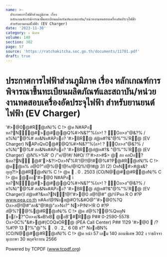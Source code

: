 ```yaml
---
name: >-
  ประกาศการไฟฟ้าส่วนภูมิภาค เรื่อง
  หลักเกณฑ์การพิจารณาขึ้นทะเบียนผลิตภัณฑ์และสถาบัน/หน่วยงานทดสอบเครื่องอัดประจุไฟฟ้า
  สำหรับยานยนต์ไฟฟ้า (EV Charger)
date: '2023-11-30'
category: ง พิเศษ
volume: 140
section: 302
page: 57
source: 'https://ratchakitcha.soc.go.th/documents/11701.pdf'
draft: true
---
```


# ประกาศการไฟฟ้าส่วนภูมิภาค เรื่อง หลักเกณฑ์การพิจารณาขึ้นทะเบียนผลิตภัณฑ์และสถาบัน/หน่วยงานทดสอบเครื่องอัดประจุไฟฟ้า สำหรับยานยนต์ไฟฟ้า (EV Charger)

'#>@0@#R้@สN/% C !> @ค N#APอ หล?N์@#>@#@@Q%#>N&?"%(ล>! ? ์Oล>ส"@&?% / ห%N/"@%# สอ&Nค#APออ? '#>BR้@ สํ@ห#?&"@%"%!์R้@ (EV Charger) NAPอQหO@#@Q%#>N&?"%(ล>! ? ์Oล>ส"@&?% / ห%N/"@%# สอ&Nค#APออ? '#>BR้@สํ@ห#?& "@%"%!์R้@ (EV Charger) ํ @N%>%R' O /"ค/@!#/ N#O/ !?'#>ส>#$> @ สอ คลOอ?&หล?N์ @#'>&?!>Oล>N'็%R'!@!!@!#@%#?P@#R้@สN/% C !> @คํ@ห% อ@0?"อํ@%@!@!ค/@!Q%!@!#@ 31 (2) OหN#>#@ช&?ญญ?!>@#R้@สN/% C !> @ค  . 0 . 2503 (CO/N@@#@#R้@สN/% C !> @ค @ออ'#>@0 N#APอ ì หล?N์@#>@#@@Q%#>N&?"%(ล>! ? ์Oล>ส"@&?% / ห%N/"@%# สอ&Nค#APออ? '#>BR้@ สํ@ห#?&"@%"%!์R้@ (EV Charger)î สํ@ห#?&หล?N์!@!'#>@0 ส@!@#" @/%์Pหล R O #?P www.pea.co.th ห#Aอ!@!Nอส@#O%&#O@"'#>@0%?Q Oล>ส@!@#"สอ&"@!#@"ล>Nอ?" N>P!N!>!R O #?P สํ@%?@%@#R้@สN/% C !> @ค สํ@%?@%QหญN อ/>?"Oล>ค/&คB!คB @อB'#์R้@ P## 0-2590-5578 Oล>0C%"์&#>@#(COQชOR้@ (PEA Call Center) P## 1129 '#>@0  /?%#?P 13 ?%"@"%  . 0 . 2_` 6 0B ช?" NออBN% (CO/N@@#@#R้@สN/% C !> @ค หน้า 57 เลม 140 ตอนพิเศษ 302 ง ราชกิจจานุเบกษา 30 พฤศจิกายน 2566









Powered by TCPDF (www.tcpdf.org)
